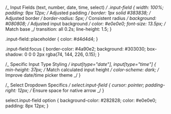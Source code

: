 /_ Input Fields (text, number, date, time, select) _/
.input-field {
width: 100%;
padding: 9px 12px; /_ Adjusted padding _/
border: 1px solid #383838; /_ Adjusted border _/
border-radius: 5px; /_ Consistent radius _/
background: #080808; /_ Adjusted input background _/
color: #e0e0e0;
font-size: 13.5px; /_ Match base _/
transition: all 0.2s;
line-height: 1.5;
}

.input-field::placeholder {
color: #d4d4d4;
}

.input-field:focus {
border-color: #4a90e2;
background: #303030;
box-shadow: 0 0 0 2px rgba(74, 144, 226, 0.15);
}

/_ Specific Input Type Styling _/
input[type="date"],
input[type="time"] {
min-height: 37px; /_ Match calculated input height _/
color-scheme: dark; /_ Improve date/time picker theme _/
}

/_ Select Dropdown Specifics _/
select.input-field {
cursor: pointer;
padding-right: 12px; /_ Ensure space for native arrow _/
}

select.input-field option {
background-color: #282828;
color: #e0e0e0;
padding: 8px 12px;
}
